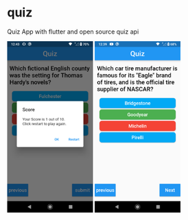 # quiz

Quiz App with flutter and open source quiz api 


<img src="https://github.com/aniket-yadav/Quiz/blob/master/images/screenshots/Quiz1.png" height=400 width=200/> 

<img src="https://github.com/aniket-yadav/Quiz/blob/master/images/screenshots/Quiz2.png" height=400 width=200/>
